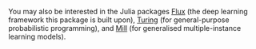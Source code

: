 You may also be interested in the Julia packages [Flux](https://fluxml.ai/Flux.jl/stable/) (the deep learning framework this package is built upon), [Turing](https://turing.ml/stable/) (for general-purpose probabilistic programming), and [Mill](https://ctuavastlab.github.io/Mill.jl/stable/) (for generalised multiple-instance learning models). 
